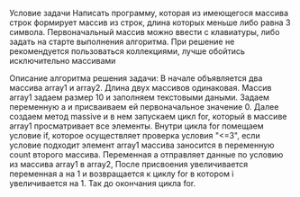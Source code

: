 Условие задачи
Написать программу, которая из имеющегося массива строк формирует массив из строк, длина которых меньше либо равна 3 символа. Первоначальный массив можно ввести с клавиатуры, либо задать на старте выполнения алгоритма. При решение не рекомендуется пользоваться коллекциями, лучше обойтись исключительно массивами

Описание алгоритма решения задачи:
В начале  объявляется два массива array1 и array2. Длина двух массивов одинаковая. Массив array1 задаем размер 10 и заполняем текстовыми даными. Задаем переменную a и присваиваем ей первоначальное значение 0. Далее создаем метод massive и в нем запускаем цикл for, который в массиве array1 просматривает все элементы. Внутри цикла for помещаем условие if, которое осуществляет проверка условия "<=3", если условие подходит элемент array1 массива заносится в переменную count второго массива. Переменная a отправляет данные по условию из массива array1 в array2, После присвоения увеличивается переменная a на 1 и возвращается к циклу for в котором i увеличивается на 1. Так до окончания цикла for.
